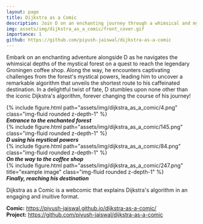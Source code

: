 ```yaml
---
layout: page
title: Dijkstra as a Comic
description: Join D on an enchanting journey through a whimsical and mystical forest as he embarks on a quest to reach the renowned Groningen coffee shop.
img: assets/img/dijkstra_as_a_comic/front_cover.gif
importance: 1
github: https://github.com/piyush-jaiswal/dijkstra-as-a-comic
---
```


Embark on an enchanting adventure alongside D as he navigates the whimsical depths of the mystical forest on a quest to reach the legendary Groningen coffee shop. Along the way, he encounters captivating challenges from the forest's mystical powers, leading him to uncover a remarkable algorithm that unveils the shortest route to his caffeinated destination. In a delightful twist of fate, D stumbles upon none other than the iconic Dijkstra's algorithm, forever changing the course of his journey!

<div class="row">
    <div class="col-sm mt-3 mt-md-0">
        {% include figure.html path="assets/img/dijkstra_as_a_comic/4.png" class="img-fluid rounded z-depth-1" %}
    </div>
</div>
<div class="caption">
    <b><i>Entrance to the enchanted forest</i></b>
</div>

<div class="row">
    <div class="col-sm mt-3 mt-md-0">
        {% include figure.html path="assets/img/dijkstra_as_a_comic/145.png" class="img-fluid rounded z-depth-1" %}
    </div>
</div>
<div class="caption">
    <b><i>D using his mystical powers</i></b>
</div>

<div class="row">
    <div class="col-sm mt-3 mt-md-0">
        {% include figure.html path="assets/img/dijkstra_as_a_comic/84.png" class="img-fluid rounded z-depth-1" %}
    </div>
</div>
<div class="caption">
    <b><i>On the way to the coffee shop</i></b>
</div>

<div class="row">
    <div class="col-sm mt-3 mt-md-0">
        {% include figure.html path="assets/img/dijkstra_as_a_comic/247.png" title="example image" class="img-fluid rounded z-depth-1" %}
    </div>
</div>
<div class="caption">
    <b><i>Finally, reaching his destination</i></b>
</div>

Dijkstra as a Comic is a webcomic that explains Dijkstra's algorithm in an engaging and inuitive format.

<div style="margin-top: 2%;">
    <div>
        <b>Comic:</b> <a target="_blank" href="https://piyush-jaiswal.github.io/dijkstra-as-a-comic/">https://piyush-jaiswal.github.io/dijkstra-as-a-comic/</a>
    </div>
    <div>
        <b>Project:</b> <a target="_blank" href="https://github.com/piyush-jaiswal/dijkstra-as-a-comic">https://github.com/piyush-jaiswal/dijkstra-as-a-comic</a>
    </div>
</div>
